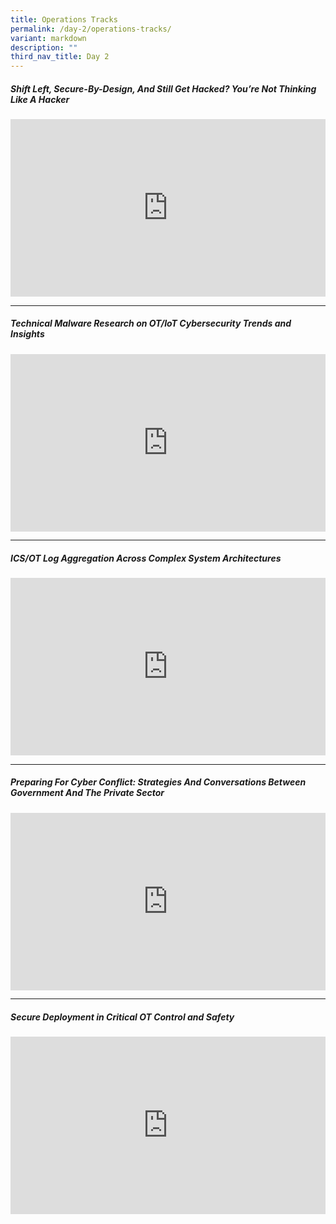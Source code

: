 ```yaml
---
title: Operations Tracks
permalink: /day-2/operations-tracks/
variant: markdown
description: ""
third_nav_title: Day 2
---
```

<h5><strong>Shift Left, Secure-By-Design, And Still Get Hacked? You’re Not Thinking Like A Hacker
</strong></h5>
<p></p>
<div class="video-container">
<iframe height="480" width="853" allowfullscreen="true" frameborder="0" src="https://www.youtube.com/embed/rVRAiX5jpPY?si=OMcrCoC2xsyW2Dbf"></iframe>
</div>
<p></p>

<hr>
<p></p>
<h5><strong>Technical Malware Research on OT/IoT Cybersecurity Trends and Insights
</strong></h5>
<p></p>
<div class="video-container">
<iframe height="315" width="100%" allowfullscreen="true" frameborder="0" src="https://www.youtube.com/embed/Hy5yII3V0YU?si=N35TX7L2_B_xx3oy"></iframe>
</div>

<hr>
<p></p>
<h5><strong>ICS/OT Log Aggregation Across Complex System Architectures
</strong></h5>
<p></p>
<div class="video-container">
<iframe height="315" width="560" allowfullscreen="true" frameborder="0" src="https://www.youtube.com/embed/drxNAq_kKzo?si=4c0juXAr9STpp2sz"></iframe>
</div>

<hr>
<p></p>
<h5><strong>Preparing For Cyber Conflict: Strategies And Conversations Between Government And The Private Sector
</strong></h5>
<p></p>
<div class="video-container">
<iframe height="315" width="560" allowfullscreen="true" frameborder="0" src="https://www.youtube.com/embed/_MyB82RTmHI?si=tRBwDYLw3GTcpds1"></iframe>
</div>

<hr>
<p></p>
<h5><strong>Secure Deployment in Critical OT Control and Safety
</strong></h5>
<p></p>
<div class="video-container">
<iframe height="315" width="560" allowfullscreen="true" frameborder="0" src="https://www.youtube.com/embed/bhhCpDSorB0?si=gQ741ZkCWZRBhUFg"></iframe>
</div>
<p></p>




<style type="text/css"> 
	    .video-container {
      position: relative;
      padding-bottom: 56.25%; /* 16:9 */
      height: 0;
    }
    .video-container iframe {
      position: absolute;
      top: 0;
      left: 0;
      width: 100%;
      height: 100%;
    }
	</style>